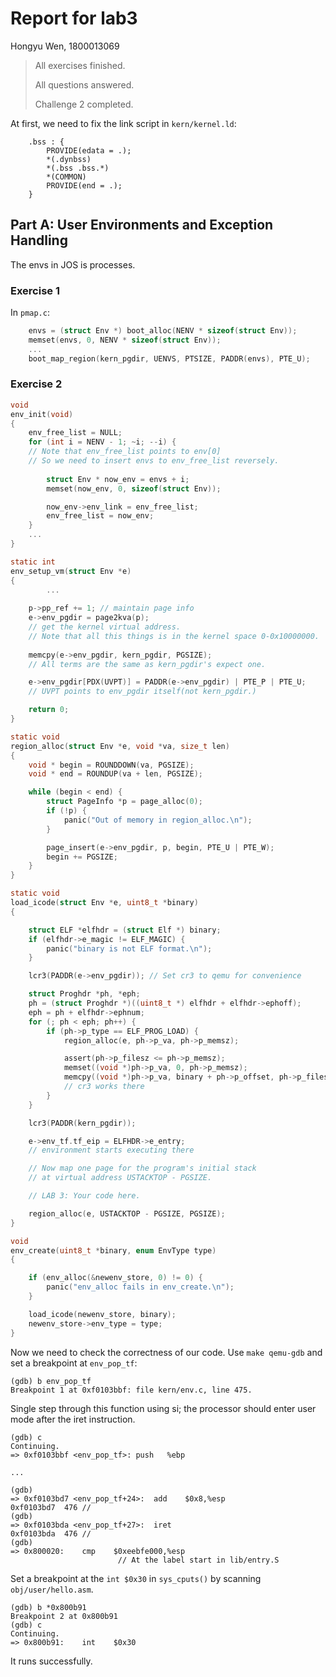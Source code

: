 # Report for lab3

Hongyu Wen, 1800013069

> All exercises finished.
>
> All questions answered.
>
> Challenge 2 completed.


At first, we need to fix the link script in `kern/kernel.ld`:
```ld
	.bss : {
		PROVIDE(edata = .);
		*(.dynbss)
		*(.bss .bss.*)
		*(COMMON)
		PROVIDE(end = .);
	}
```


## Part A: User Environments and Exception Handling

The envs in JOS is processes.

### Exercise 1

In  `pmap.c`:
```c
	envs = (struct Env *) boot_alloc(NENV * sizeof(struct Env));
	memset(envs, 0, NENV * sizeof(struct Env));
	...
	boot_map_region(kern_pgdir, UENVS, PTSIZE, PADDR(envs), PTE_U);
```


### Exercise 2


```c
void
env_init(void)
{
	env_free_list = NULL;
	for (int i = NENV - 1; ~i; --i) { 
	// Note that env_free_list points to env[0]
	// So we need to insert envs to env_free_list reversely.
	
		struct Env * now_env = envs + i;
		memset(now_env, 0, sizeof(struct Env));

		now_env->env_link = env_free_list;
		env_free_list = now_env;
	}
	...
}
```

```c
static int
env_setup_vm(struct Env *e)
{
        ...
	
	p->pp_ref += 1; // maintain page info
	e->env_pgdir = page2kva(p); 
	// get the kernel virtual address. 
	// Note that all this things is in the kernel space 0-0x10000000.
	
	memcpy(e->env_pgdir, kern_pgdir, PGSIZE);
	// All terms are the same as kern_pgdir's expect one.

	e->env_pgdir[PDX(UVPT)] = PADDR(e->env_pgdir) | PTE_P | PTE_U;
	// UVPT points to env_pgdir itself(not kern_pgdir.)

	return 0;
}
```

```c
static void
region_alloc(struct Env *e, void *va, size_t len)
{
	void * begin = ROUNDDOWN(va, PGSIZE);
	void * end = ROUNDUP(va + len, PGSIZE);

	while (begin < end) {
		struct PageInfo *p = page_alloc(0);
		if (!p) {
			panic("Out of memory in region_alloc.\n");
		}

		page_insert(e->env_pgdir, p, begin, PTE_U | PTE_W);
		begin += PGSIZE;
	}
}
```

```c
static void
load_icode(struct Env *e, uint8_t *binary)
{

	struct ELF *elfhdr = (struct Elf *) binary;
	if (elfhdr->e_magic != ELF_MAGIC) {
		panic("binary is not ELF format.\n");
	}

	lcr3(PADDR(e->env_pgdir)); // Set cr3 to qemu for convenience

	struct Proghdr *ph, *eph;
	ph = (struct Proghdr *)((uint8_t *) elfhdr + elfhdr->ephoff);
	eph = ph + elfhdr->ephnum;
	for (; ph < eph; ph++) {
		if (ph->p_type == ELF_PROG_LOAD) {
			region_alloc(e, ph->p_va, ph->p_memsz);

			assert(ph->p_filesz <= ph->p_memsz);
			memset((void *)ph->p_va, 0, ph->p_memsz);
			memcpy((void *)ph->p_va, binary + ph->p_offset, ph->p_filesz);
			// cr3 works there
		}
	}

	lcr3(PADDR(kern_pgdir));

	e->env_tf.tf_eip = ELFHDR->e_entry;
	// environment starts executing there

	// Now map one page for the program's initial stack
	// at virtual address USTACKTOP - PGSIZE.

	// LAB 3: Your code here.

	region_alloc(e, USTACKTOP - PGSIZE, PGSIZE);
}
```

```c
void
env_create(uint8_t *binary, enum EnvType type)
{

	if (env_alloc(&newenv_store, 0) != 0) {
		panic("env_alloc fails in env_create.\n");
	}

	load_icode(newenv_store, binary);
	newenv_store->env_type = type;
}
```

Now we need to check the correctness of our code. Use `make qemu-gdb` and set a breakpoint at `env_pop_tf`:
```shell
(gdb) b env_pop_tf
Breakpoint 1 at 0xf0103bbf: file kern/env.c, line 475.
```

 Single step through this function using si; the processor should enter user mode after the iret instruction. 
```shell
(gdb) c
Continuing.
=> 0xf0103bbf <env_pop_tf>:	push   %ebp

...

(gdb) 
=> 0xf0103bd7 <env_pop_tf+24>:	add    $0x8,%esp
0xf0103bd7	476	//
(gdb) 
=> 0xf0103bda <env_pop_tf+27>:	iret   
0xf0103bda	476	//
(gdb) 
=> 0x800020:	cmp    $0xeebfe000,%esp
                        // At the label start in lib/entry.S
```

Set a breakpoint at the `int $0x30` in `sys_cputs()` by scanning `obj/user/hello.asm`.
```shell
(gdb) b *0x800b91
Breakpoint 2 at 0x800b91
(gdb) c
Continuing.
=> 0x800b91:	int    $0x30
```
It runs successfully.